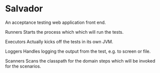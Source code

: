 Salvador
========

An acceptance testing web application front end.

Runners
Starts the process which which will run the tests.

Executors
Actually kicks off the tests in its own JVM.

Loggers
Handles logging the output from the test, e.g. to screen or file.

Scanners
Scans the classpath for the domain steps which will be invoked for the scenarios.